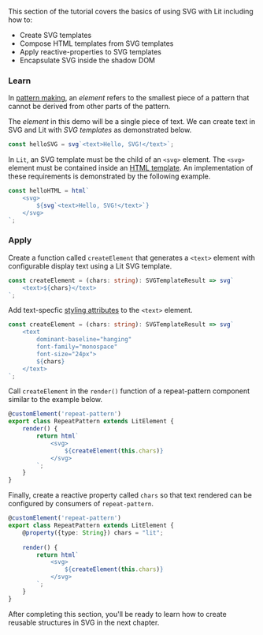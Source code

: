 This section of the tutorial covers the basics of using SVG with Lit
including how to:

- Create SVG templates
- Compose HTML templates from SVG templates
- Apply reactive-properties to SVG templates
- Encapsulate SVG inside the shadow DOM

### Learn

In [pattern making](https://www.laurenceking.com/products/how-to-make-repeat-patterns),
an _element_ refers to the smallest piece of a
pattern that cannot be derived from other parts of the pattern.

The _element_ in this demo will be a single piece of text. We can
create text in SVG and Lit with _SVG templates_ as demonstrated below.

```ts
const helloSVG = svg`<text>Hello, SVG!</text>`;
```

In `Lit`, an SVG template must be the child of an `<svg>` element. The
`<svg>` element must be contained inside an [HTML template](https://lit.dev/docs/templates/overview/).
An implementation of these requirements is demonstrated by the following
example.

```ts
const helloHTML = html`
    <svg>
        ${svg`<text>Hello, SVG!</text>`}
    </svg>
`;
```

### Apply

Create a function called `createElement` that generates a `<text>` 
element with configurable display text using a Lit SVG template.

```ts
const createElement = (chars: string): SVGTemplateResult => svg`
    <text>${chars}</text>
`;
```

Add text-specfic [styling attributes](https://developer.mozilla.org/en-US/docs/Web/SVG/Element/text#global_attributes)
to the `<text>` element.

```ts
const createElement = (chars: string): SVGTemplateResult => svg`
    <text
        dominant-baseline="hanging"
        font-family="monospace"
        font-size="24px">
        ${chars}
    </text>
`;
```

Call `createElement` in the `render()` function of a repeat-pattern
component similar to the example below.

```ts
@customElement('repeat-pattern')
export class RepeatPattern extends LitElement {        
    render() {
        return html`
            <svg>
                ${createElement(this.chars)}
            </svg>
        `;
    }
}
```

Finally, create a reactive property called `chars` so that text
rendered can be configured by consumers of `repeat-pattern`.

```ts
@customElement('repeat-pattern')
export class RepeatPattern extends LitElement {    
    @property({type: String}) chars = "lit";
    
    render() {
        return html`
            <svg>
                ${createElement(this.chars)}
            </svg>
        `;
    }
}
```

After completing this section, you'll be ready to learn how to create
reusable structures in SVG in the next chapter.